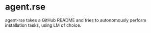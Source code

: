# agent.rse
agent-rse takes a GitHub README and tries to autonomously perform installation tasks, using LM of choice.
